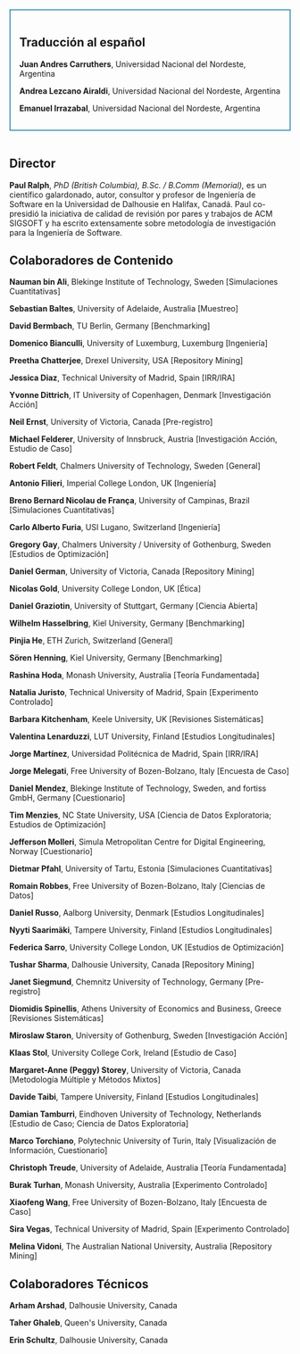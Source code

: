 ﻿<div style="border: ridge #5bc0de 2px;">
<div style="padding: 1rem">
    <h2 id="traduccion">Traducción al español</h2>
    <p><strong>Juan Andres Carruthers</strong>, Universidad Nacional del Nordeste, Argentina</p>
    <p><strong>Andrea Lezcano Airaldi</strong>, Universidad Nacional del Nordeste, Argentina</p>
    <p><strong>Emanuel Irrazabal</strong>, Universidad Nacional del Nordeste, Argentina</p>
</div>
</div><br>

## Director

**Paul Ralph**, *PhD (British Columbia), B.Sc. / B.Comm (Memorial),* es un científico galardonado, autor, consultor y profesor de Ingeniería de Software en la Universidad de Dalhousie en Halifax, Canadá. Paul co-presidió la iniciativa de calidad de revisión por pares y trabajos de ACM SIGSOFT y ha escrito extensamente sobre metodología de investigación para la Ingeniería de Software.

## Colaboradores de Contenido

**Nauman bin Ali**, Blekinge Institute of Technology, Sweden [Simulaciones Cuantitativas]

**Sebastian Baltes**, University of Adelaide, Australia [Muestreo]

**David Bermbach**, TU Berlin, Germany [Benchmarking]

**Domenico Bianculli**, University of Luxemburg, Luxemburg [Ingeniería]

**Preetha Chatterjee**, Drexel University, USA [Repository Mining]

**Jessica Diaz**, Technical University of Madrid, Spain [IRR/IRA]

**Yvonne Dittrich**, IT University of Copenhagen, Denmark [Investigación Acción]

**Neil Ernst**, University of Victoria, Canada [Pre-registro]

**Michael Felderer**, University of Innsbruck, Austria [Investigación Acción, Estudio de Caso]

**Robert Feldt**, Chalmers University of Technology, Sweden [General]

**Antonio Filieri**, Imperial College London, UK [Ingeniería]

**Breno Bernard Nicolau de França**, University of Campinas, Brazil [Simulaciones Cuantitativas]

**Carlo Alberto Furia**, USI Lugano, Switzerland [Ingeniería]

**Gregory Gay**, Chalmers University / University of Gothenburg, Sweden [Estudios de Optimización]

**Daniel German**, University of Victoria, Canada [Repository Mining]

**Nicolas Gold**, University College London, UK [Ética]

**Daniel Graziotin**, University of Stuttgart, Germany [Ciencia Abierta]

**Wilhelm Hasselbring**, Kiel University, Germany [Benchmarking]

**Pinjia He**, ETH Zurich, Switzerland [General]

**Sören Henning**, Kiel University, Germany [Benchmarking]

**Rashina Hoda**, Monash University, Australia [Teoría Fundamentada]

**Natalia Juristo**, Technical University of Madrid, Spain [Experimento Controlado]

**Barbara Kitchenham**, Keele University, UK [Revisiones Sistemáticas]

**Valentina Lenarduzzi**, LUT University, Finland [Estudios Longitudinales]

**Jorge Martínez**, Universidad Politécnica de Madrid, Spain [IRR/IRA]

**Jorge Melegati**, Free University of Bozen-Bolzano, Italy [Encuesta de Caso]

**Daniel Mendez**, Blekinge Institute of Technology, Sweden, and fortiss GmbH, Germany [Cuestionario]

**Tim Menzies**, NC State University, USA [Ciencia de Datos Exploratoria; Estudios de Optimización]

**Jefferson Molleri**, Simula Metropolitan Centre for Digital Engineering, Norway [Cuestionario]

**Dietmar Pfahl**, University of Tartu, Estonia [Simulaciones Cuantitativas]

**Romain Robbes**, Free University of Bozen-Bolzano, Italy [Ciencias de Datos]

**Daniel Russo**, Aalborg University, Denmark [Estudios Longitudinales]

**Nyyti Saarimäki**, Tampere University, Finland [Estudios Longitudinales]

**Federica Sarro**, University College London, UK [Estudios de Optimización]

**Tushar Sharma**, Dalhousie University, Canada [Repository Mining]

**Janet Siegmund**, Chemnitz University of Technology, Germany [Pre-registro]

**Diomidis Spinellis**, Athens University of Economics and Business, Greece [Revisiones Sistemáticas]

**Miroslaw Staron**, University of Gothenburg, Sweden [Investigación Acción]

**Klaas Stol**, University College Cork, Ireland [Estudio de Caso]

**Margaret-Anne (Peggy) Storey**, University of Victoria, Canada [Metodología Múltiple y Métodos Mixtos]

**Davide Taibi**, Tampere University, Finland [Estudios Longitudinales]

**Damian Tamburri**, Eindhoven University of Technology, Netherlands [Estudio de Caso; Ciencia de Datos Exploratoria]

**Marco Torchiano**, Polytechnic University of Turin, Italy [Visualización de Información, Cuestionario]

**Christoph Treude**, University of Adelaide, Australia [Teoría Fundamentada]

**Burak Turhan**, Monash University, Australia [Experimento Controlado]

**Xiaofeng Wang**, Free University of Bozen-Bolzano, Italy [Encuesta de Caso]

**Sira Vegas**, Technical University of Madrid, Spain [Experimento Controlado]

**Melina Vidoni**, The Australian National University, Australia [Repository Mining]

## Colaboradores Técnicos

**Arham Arshad**, Dalhousie University, Canada

**Taher Ghaleb**, Queen&#39;s University, Canada

**Erin Schultz**, Dalhousie University, Canada

